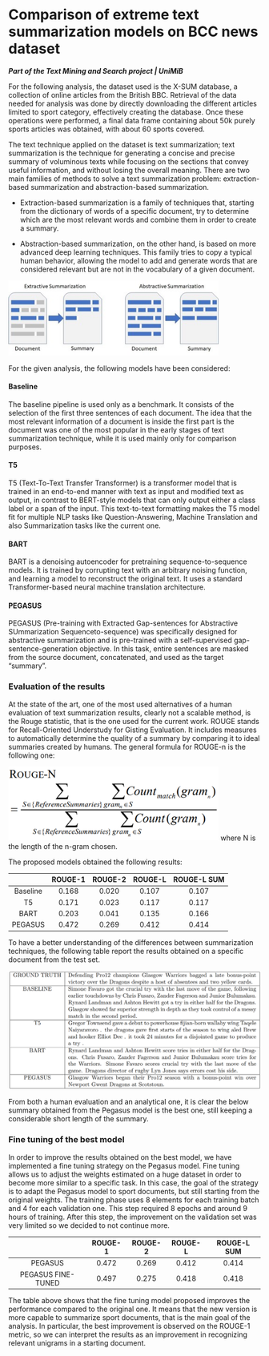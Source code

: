 # Comparison of extreme text summarization models on BCC news dataset

***Part of the Text Mining and Search project | UniMiB***

For the following analysis, the dataset used is the X-SUM database, a collection of online articles from the British BBC. Retrieval of the data needed for analysis was done by directly downloading the different articles limited to sport category, effectively creating the database. Once these operations were performed, a final data frame containing about 50k purely sports articles was obtained, with about 60 sports covered. 

The text technique applied on the dataset is text summarization; text summarization is the technique for generating a concise and precise summary of voluminous texts while focusing on the sections that convey useful information, and without losing the overall meaning. There are two main families of methods to solve a text summarization problem: extraction-based summarization and abstraction-based summarization. 

- Extraction-based summarization is a family of techniques that, starting from the dictionary of words of a specific document, try to determine which are the most relevant words and combine them in order to create a summary. 

- Abstraction-based summarization, on the other hand, is based on more advanced deep learning techniques. This family tries to copy a typical human behavior, allowing the model to add and generate words that are considered relevant but are not in the vocabulary of a given document.

<img src="Images/extractive.jpg" width=420>

For the given analysis, the following models have been considered:

#### Baseline

The baseline pipeline is used only as a benchmark. It consists of the selection of the first three sentences of each document. The idea that the most relevant information of a document is inside the first part is the document was one of the most popular in the early stages of text summarization technique, while it is used mainly only for comparison purposes.

#### T5

T5 (Text-To-Text Transfer Transformer) is a transformer model that is trained in an end-to-end manner with text as input and modified text as output, in contrast to BERT-style models that can only output either a class label or a span of the input. This text-to-text formatting makes the T5 model fit for multiple NLP tasks like Question-Answering, Machine Translation and also Summarization tasks like the current one.

#### BART

BART is a denoising autoencoder for pretraining sequence-to-sequence models. It is trained by corrupting text with an arbitrary noising function, and learning a model to reconstruct the original text. It uses a standard Transformer-based neural machine translation architecture.

#### PEGASUS

PEGASUS (Pre-training with Extracted Gap-sentences for Abstractive SUmmarization Sequenceto-sequence) was specifically designed for abstractive summarization and is pre-trained with a self-supervised gap-sentence-generation objective. In this task, entire sentences are masked from the source document, concatenated, and used as the target “summary”.

### Evaluation of the results

At the state of the art, one of the most used alternatives of a human evaluation of text summarization results, clearly not a scalable method, is the Rouge statistic, that is the one used for the current work. ROUGE stands for Recall-Oriented Understudy for Gisting Evaluation. It includes measures to automatically determine the quality of a summary by comparing it to ideal summaries created by humans. The general formula for ROUGE-n is the following one:

<img src="Images/rouge.png" width=420>
where N is the length of the n-gram chosen.

The proposed models obtained the following results:

|          | ROUGE-1 | ROUGE-2 | ROUGE-L | ROUGE-L SUM |
| :---:    | :-----: | :-----: | :-----: | :---------: |
| Baseline | 0.168   | 0.020   | 0.107   | 0.107       |
| T5       | 0.171   | 0.023   | 0.117   | 0.117       |
| BART     | 0.203   | 0.041   | 0.135   | 0.166       |
| PEGASUS  | 0.472   | 0.269   | 0.412   | 0.414       |

To have a better understanding of the differences between summarization techniques, the following table report the results obtained on a specific document from the test set.

<img src="Images/rouge_sum.png" width=640>

From both a human evaluation and an analytical one, it is clear the below summary obtained from the Pegasus model is the best one, still keeping a considerable short length of the summary.

### Fine tuning of the best model

In order to improve the results obtained on the best model, we have implemented a fine tuning strategy on the Pegasus model. Fine tuning allows us to adjust the weights estimated on a huge dataset in order to become more similar to a specific task. In this case, the goal of the strategy is to adapt the Pegasus model to sport documents, but still starting from the original weights. The training phase uses 8 elements for each training batch and 4 for each validation one. This step required 8 epochs and around 9 hours of training. After this step, the improvement on the validation set was very limited so we decided to not continue more.

|                     | ROUGE-1 | ROUGE-2 | ROUGE-L | ROUGE-L SUM |
| :---:               | :-----: | :-----: | :-----: | :---------: |
| PEGASUS             | 0.472   | 0.269   | 0.412   | 0.414       |
| PEGASUS FINE-TUNED  | 0.497   | 0.275   | 0.418   | 0.418       |

The table above shows that the fine tuning model proposed improves the performance compared to the original one. It means that the new version is more capable to summarize sport documents, that is the main goal of the analysis. In particular, the best improvement is observed on the ROUGE-1 metric, so we can interpret the results as an improvement in recognizing relevant unigrams in a starting document.
